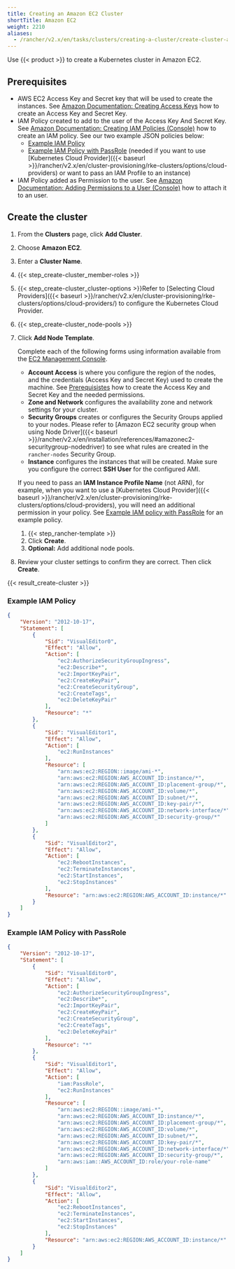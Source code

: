 ```yaml
---
title: Creating an Amazon EC2 Cluster
shortTitle: Amazon EC2
weight: 2210
aliases:
  - /rancher/v2.x/en/tasks/clusters/creating-a-cluster/create-cluster-amazon-ec2/
---
```

Use {{< product >}} to create a Kubernetes cluster in Amazon EC2.

## Prerequisites

- AWS EC2 Access Key and Secret key that will be used to create the instances. See [Amazon Documentation: Creating Access Keys](https://docs.aws.amazon.com/IAM/latest/UserGuide/id_credentials_access-keys.html#Using_CreateAccessKey) how to create an Access Key and Secret Key.
- IAM Policy created to add to the user of the Access Key And Secret Key. See [Amazon Documentation: Creating IAM Policies (Console)](https://docs.aws.amazon.com/IAM/latest/UserGuide/access_policies_create.html#access_policies_create-start) how to create an IAM policy. See our two example JSON policies below:
  - [Example IAM Policy](#example-iam-policy)
  - [Example IAM Policy with PassRole](#example-iam-policy-with-passrole) (needed if you want to use [Kubernetes Cloud Provider]({{< baseurl >}}/rancher/v2.x/en/cluster-provisioning/rke-clusters/options/cloud-providers) or want to pass an IAM Profile to an instance)
- IAM Policy added as Permission to the user. See [Amazon Documentation: Adding Permissions to a User (Console)](https://docs.aws.amazon.com/IAM/latest/UserGuide/id_users_change-permissions.html#users_change_permissions-add-console) how to attach it to an user.


## Create the cluster

1. From the **Clusters** page, click **Add Cluster**.
1. Choose **Amazon EC2**.
1. Enter a **Cluster Name**.
1. {{< step_create-cluster_member-roles >}}
1. {{< step_create-cluster_cluster-options >}}Refer to [Selecting Cloud Providers]({{< baseurl >}}/rancher/v2.x/en/cluster-provisioning/rke-clusters/options/cloud-providers/) to configure the Kubernetes Cloud Provider.</p></div>
1. {{< step_create-cluster_node-pools >}}
1. Click **Add Node Template**.


      Complete each of the following forms using information available from the [EC2 Management Console](https://aws.amazon.com/ec2).

      * **Account Access** is where you configure the region of the nodes, and the credentials (Access Key and Secret Key) used to create the machine. See [Prerequisistes](#prerequisistes) how to create the Access Key and Secret Key and the needed permissions.

	- **Zone and Network** configures the availability zone and network settings for your cluster.
    - **Security Groups** creates or configures the Security Groups applied to your nodes. Please refer to [Amazon EC2 security group when using Node Driver]({{< baseurl >}}/rancher/v2.x/en/installation/references/#amazonec2-securitygroup-nodedriver) to see what rules are created in the `rancher-nodes` Security Group.
    - **Instance** configures the instances that will be created. Make sure you configure the correct **SSH User** for the configured AMI.

    If you need to pass an **IAM Instance Profile Name** (not ARN), for example, when you want to use a [Kubernetes Cloud Provider]({{< baseurl >}}/rancher/v2.x/en/cluster-provisioning/rke-clusters/options/cloud-providers), you will need an additional permission in your policy. See [Example IAM policy with PassRole](#example-iam-policy-with-passrole) for an example policy.

	1. {{< step_rancher-template >}}
	1. Click **Create**.
	1. **Optional:** Add additional node pools.
1. Review your cluster settings to confirm they are correct. Then click **Create**.

{{< result_create-cluster >}}

### Example IAM Policy

```json
{
    "Version": "2012-10-17",
    "Statement": [
        {
            "Sid": "VisualEditor0",
            "Effect": "Allow",
            "Action": [
                "ec2:AuthorizeSecurityGroupIngress",
                "ec2:Describe*",
                "ec2:ImportKeyPair",
                "ec2:CreateKeyPair",
                "ec2:CreateSecurityGroup",
                "ec2:CreateTags",
                "ec2:DeleteKeyPair"
            ],
            "Resource": "*"
        },
        {
            "Sid": "VisualEditor1",
            "Effect": "Allow",
            "Action": [
                "ec2:RunInstances"
            ],
            "Resource": [
                "arn:aws:ec2:REGION::image/ami-*",
                "arn:aws:ec2:REGION:AWS_ACCOUNT_ID:instance/*",
                "arn:aws:ec2:REGION:AWS_ACCOUNT_ID:placement-group/*",
                "arn:aws:ec2:REGION:AWS_ACCOUNT_ID:volume/*",
                "arn:aws:ec2:REGION:AWS_ACCOUNT_ID:subnet/*",
                "arn:aws:ec2:REGION:AWS_ACCOUNT_ID:key-pair/*",
                "arn:aws:ec2:REGION:AWS_ACCOUNT_ID:network-interface/*",
                "arn:aws:ec2:REGION:AWS_ACCOUNT_ID:security-group/*"
            ]
        },
        {
            "Sid": "VisualEditor2",
            "Effect": "Allow",
            "Action": [
                "ec2:RebootInstances",
                "ec2:TerminateInstances",
                "ec2:StartInstances",
                "ec2:StopInstances"
            ],
            "Resource": "arn:aws:ec2:REGION:AWS_ACCOUNT_ID:instance/*"
        }
    ]
}
```

### Example IAM Policy with PassRole

```json
{
    "Version": "2012-10-17",
    "Statement": [
        {
            "Sid": "VisualEditor0",
            "Effect": "Allow",
            "Action": [
                "ec2:AuthorizeSecurityGroupIngress",
                "ec2:Describe*",
                "ec2:ImportKeyPair",
                "ec2:CreateKeyPair",
                "ec2:CreateSecurityGroup",
                "ec2:CreateTags",
                "ec2:DeleteKeyPair"
            ],
            "Resource": "*"
        },
        {
            "Sid": "VisualEditor1",
            "Effect": "Allow",
            "Action": [
                "iam:PassRole",
                "ec2:RunInstances"
            ],
            "Resource": [
                "arn:aws:ec2:REGION::image/ami-*",
                "arn:aws:ec2:REGION:AWS_ACCOUNT_ID:instance/*",
                "arn:aws:ec2:REGION:AWS_ACCOUNT_ID:placement-group/*",
                "arn:aws:ec2:REGION:AWS_ACCOUNT_ID:volume/*",
                "arn:aws:ec2:REGION:AWS_ACCOUNT_ID:subnet/*",
                "arn:aws:ec2:REGION:AWS_ACCOUNT_ID:key-pair/*",
                "arn:aws:ec2:REGION:AWS_ACCOUNT_ID:network-interface/*",
                "arn:aws:ec2:REGION:AWS_ACCOUNT_ID:security-group/*",
                "arn:aws:iam::AWS_ACCOUNT_ID:role/your-role-name"
            ]
        },
        {
            "Sid": "VisualEditor2",
            "Effect": "Allow",
            "Action": [
                "ec2:RebootInstances",
                "ec2:TerminateInstances",
                "ec2:StartInstances",
                "ec2:StopInstances"
            ],
            "Resource": "arn:aws:ec2:REGION:AWS_ACCOUNT_ID:instance/*"
        }
    ]
}
```
